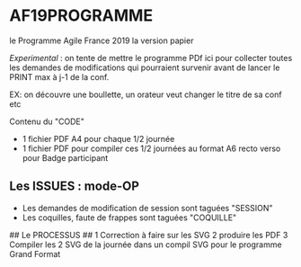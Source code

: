 # AF19PROGRAMME
le Programme Agile France 2019 la version papier

*Experimental* : on tente de mettre le programme PDf ici pour collecter toutes les demandes de modifications qui pourraient survenir avant de lancer le PRINT max à j-1 de la conf.

EX: on découvre une boullette, un orateur veut changer le titre de sa conf etc

Contenu du "CODE" 
* 1 fichier PDF A4 pour chaque 1/2 journée
* 1 fichier PDF pour compiler ces 1/2 journées au format A6 recto verso pour Badge participant 

## Les ISSUES : mode-OP
* Les demandes de modification de session sont taguées "SESSION"
* Les coquilles, faute de frappes sont taguées "COQUILLE"

## Le PROCESSUS ##
1 Correction à faire sur les SVG
2 produire les PDF
3 Compiler les 2 SVG de la journée dans un compil SVG pour le programme Grand Format

